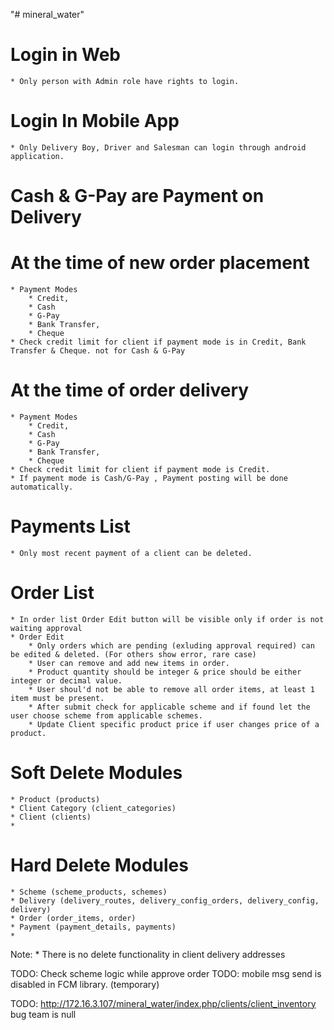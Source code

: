 "# mineral_water" 
# Login in Web
    * Only person with Admin role have rights to login.
# Login In Mobile App
    * Only Delivery Boy, Driver and Salesman can login through android application.

# Cash & G-Pay are Payment on Delivery
# At the time of new order placement 
    * Payment Modes
        * Credit,
        * Cash
        * G-Pay
        * Bank Transfer,
        * Cheque        
    * Check credit limit for client if payment mode is in Credit, Bank Transfer & Cheque. not for Cash & G-Pay

# At the time of order delivery
    * Payment Modes
        * Credit,
        * Cash
        * G-Pay
        * Bank Transfer,
        * Cheque        
    * Check credit limit for client if payment mode is Credit.
    * If payment mode is Cash/G-Pay , Payment posting will be done automatically.

# Payments List
    * Only most recent payment of a client can be deleted.

# Order List
    * In order list Order Edit button will be visible only if order is not waiting approval
    * Order Edit
        * Only orders which are pending (exluding approval required) can be edited & deleted. (For others show error, rare case)
        * User can remove and add new items in order.
        * Product quantity should be integer & price should be either integer or decimal value.
        * User shoul'd not be able to remove all order items, at least 1 item must be present.
        * After submit check for applicable scheme and if found let the user choose scheme from applicable schemes.
        * Update Client specific product price if user changes price of a product.

# Soft Delete Modules
    * Product (products)
    * Client Category (client_categories)
    * Client (clients)
    * 
# Hard Delete Modules
    * Scheme (scheme_products, schemes)
    * Delivery (delivery_routes, delivery_config_orders, delivery_config, delivery)
    * Order (order_items, order)
    * Payment (payment_details, payments)
    * 

Note:
    * There is no delete functionality in client delivery addresses    


TODO: Check scheme logic while approve order
TODO: mobile msg send is disabled in FCM library. (temporary)

TODO: http://172.16.3.107/mineral_water/index.php/clients/client_inventory bug team is null